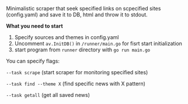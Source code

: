 Minimalistic scraper that seek specified links on scpecified sites (config.yaml) and save it to DB, html and throw it to stdout. 

**What you need to start**
1) Specify sources and themes in config.yaml
2) Uncomment `av.InitDB()` in `/runner/main.go` for fisrt start initialization
3) start program from `runner` directory with `go run main.go`

You can specify flags:

`--task scrape` (start scraper for monitoring specified sites)

`--task find --theme X` (find specific news with X pattern)

`--task getall` (get all saved news)
